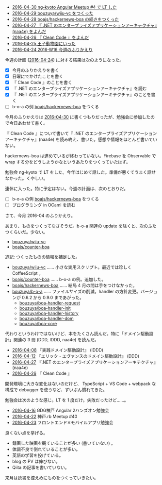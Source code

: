 - [2016-04-30 ng-kyoto Angular Meetup #4 で LT した][2016-04-30]
- [2016-04-29 bouzuya/wiiu-vc をつくった][2016-04-29]
- [2016-04-28 boajs/hackernews-boa の続きをつくった][2016-04-28]
- [2016-04-27 『 .NET のエンタープライズアプリケーションアーキテクチャ』(naa4e) をよんだ][2016-04-27]
- [2016-04-26 『 Clean Code 』をよんだ][2016-04-26]
- [2016-04-25 王子動物園にいった][2016-04-25]
- [2016-04-24 2016-W16 今週のふりかえり][2016-04-24]

今週の計画 ([2016-04-24][]) に対する結果は次のようになった。

- [x] 今月のふりかえりを書く
- [x] 日曜にでかけたことを書く
- [x] 『 Clean Code 』のことを書く
- [x] 『 .NET のエンタープライズアプリケーションアーキテクチャ』を読む
- [x] 『 .NET のエンタープライズアプリケーションアーキテクチャ』のことを書く
- [ ] b-o-a の例 [boajs/hackernews-boa][] をつくる

今月のふりかえりは [2016-04-30][] に書くつもりだったが、勉強会に参加したので今日あわせて書く。

『 Clean Code 』について書いて『 .NET のエンタープライズアプリケーションアーキテクチャ』(naa4e) を読み終え、書いた。感想や情報をほとんど書いていない。

hackernews-boa は進めているが終わっていない。Firebase を Observable で wrap する分をどうしようかなというあたりをつくっていたはず。

勉強会 ng-kyoto で LT をした。今年はじめて話した。準備が悪くてうまく話せなかった。くやしい。

連休に入った。特に予定はない。今週の計画は、次のとおりだ。

- [ ] b-o-a の例 [boajs/hackernews-boa][] をつくる
- [ ] プログラミング in OCaml を読む

さて、今月 2016-04 のふりかえり。

あまり、ものをつくってなさそうだ。b-o-a 関連の update を除くと、次のふたつくらいだ。少ない。

- [bouzuya/wiiu-vc][]
- [boajs/counter-boa][]

追記: つくったものの情報を補足した。

- [bouzuya/wiiu-vc][] …… 小さな実用スクリプト。最近では珍しく CoffeeScript 。
- [boajs/counter-boa][] …… b-o-a の例。追加した。
- [boajs/hackernews-boa][] …… 結局 4 月の間は手をつけなかった。
- [bouzuya/b-o-a][] …… ファイルサイズの削減。handler の方針変更。バージョンが 0.6.2 から 0.9.0 まであがった。
  - [bouzuya/boa-handler-request][]
  - [bouzuya/boa-handler-init][]
  - [bouzuya/boa-handler-history][]
  - [bouzuya/boa-handler-dom][]
  - [bouzuya/boa-core][]

代わりというわけではないけど、本をたくさん読んだ。特に「ドメイン駆動設計」関連の 3 冊 (DDD, IDDD, naa4e) を読んだ。

- [2016-04-08][] 『実践ドメイン駆動設計』 (IDDD)
- [2016-04-12][] 『エリック・エヴァンスのドメイン駆動設計』 (DDD)
- [2016-04-27][] 『.NET のエンタープライズアプリケーションアーキテクチャ』 (naa4e)
- [2016-04-26][] 『 Clean Code 』

開発環境に大きな変化はないのだけど、 TypeScript + VS Code + webpack な構成で debugger を使うなど、ずいぶん慣れてきた。

勉強会は次のような感じ。LT を 1 度だけ。失敗だったけど……。

- [2016-04-16][] GDG神戸 Angular 2ハンズオン勉強会
- [2016-04-22][] 神戸.rb Meetup #40
- [2016-04-23][] フロントエンド✕モバイルアプリ勉強会

良くない点を挙げる。

- 録画した映画を観ていることが多い (書いていない) 。
- 体調不良で倒れていることが多い。
- 英語の学習を投げている。
- blog の PV は伸びない。
- Qiita の記事を書いていない。

来月は読書を控えめにものをつくっていきたい。

[2016-04-08]: http://blog.bouzuya.net/2016/04/08/
[2016-04-12]: http://blog.bouzuya.net/2016/04/12/
[2016-04-16]: http://blog.bouzuya.net/2016/04/16/
[2016-04-22]: http://blog.bouzuya.net/2016/04/22/
[2016-04-23]: http://blog.bouzuya.net/2016/04/23/
[2016-04-24]: http://blog.bouzuya.net/2016/04/24/
[2016-04-25]: http://blog.bouzuya.net/2016/04/25/
[2016-04-26]: http://blog.bouzuya.net/2016/04/26/
[2016-04-27]: http://blog.bouzuya.net/2016/04/27/
[2016-04-28]: http://blog.bouzuya.net/2016/04/28/
[2016-04-29]: http://blog.bouzuya.net/2016/04/29/
[2016-04-30]: http://blog.bouzuya.net/2016/04/30/
[boajs/counter-boa]: https://github.com/boajs/counter-boa
[boajs/hackernews-boa]: https://github.com/boajs/hackernews-boa
[bouzuya/b-o-a]: https://github.com/bouzuya/b-o-a
[bouzuya/boa-core]: https://github.com/bouzuya/boa-core
[bouzuya/boa-handler-dom]: https://github.com/bouzuya/boa-handler-dom
[bouzuya/boa-handler-history]: https://github.com/bouzuya/boa-handler-history
[bouzuya/boa-handler-init]: https://github.com/bouzuya/boa-handler-init
[bouzuya/boa-handler-request]: https://github.com/bouzuya/boa-handler-request
[bouzuya/wiiu-vc]: https://github.com/bouzuya/wiiu-vc
